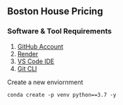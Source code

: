 ## Boston House Pricing

### Software &  Tool Requirements

1. [GitHub Account](https://github.com)
2. [Render](https://render.com)
3. [VS Code IDE](https://code.visualstudio.com)
4. [Git CLI](https://git-scm.com/downloads)


Create a new enviornment

```
conda create -p venv python==3.7 -y
```